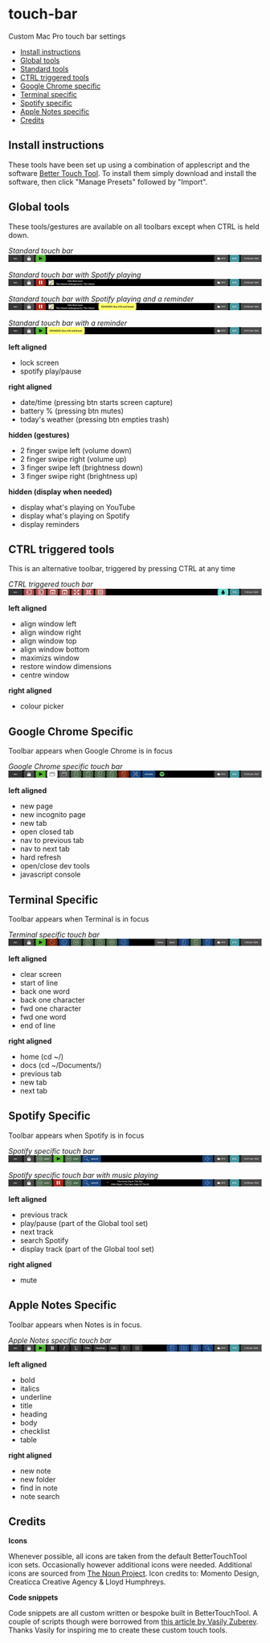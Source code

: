 # touch-bar
Custom Mac Pro touch bar settings

- [Install instructions](https://github.com/gromitski/touch-bar#install-instructions)
- [Global tools](https://github.com/gromitski/touch-bar#global-functions)
- [Standard tools](https://github.com/gromitski/touch-bar#standard-tools)
- [CTRL triggered tools](https://github.com/gromitski/touch-bar#ctrl-triggered-tools)
- [Google Chrome specific](https://github.com/gromitski/touch-bar#google-chrome-specific)
- [Terminal specific](https://github.com/gromitski/touch-bar#terminal-specific)
- [Spotify specific](https://github.com/gromitski/touch-bar#spotify-specific)
- [Apple Notes specific](https://github.com/gromitski/touch-bar#apple-notes-specific)
- [Credits](https://github.com/gromitski/touch-bar#credits)


## Install instructions
These tools have been set up using a combination of applescript and the software [Better Touch Tool](https://folivora.ai/). To install them simply download and install the software, then click "Manage Presets" followed by "Import".


## Global tools

These tools/gestures are available on all toolbars except when CTRL is held down.

_Standard touch bar_
![Standard touch bar](screenshots/standard.png)

_Standard touch bar with Spotify playing_
![Standard touch bar with Spotify playing](screenshots/standard-with-spotify.png)

_Standard touch bar with Spotify playing and a reminder_
![Standard touch bar with Spotify playing and a reminder](screenshots/standard-with-spotify-and-reminder.png)

_Standard touch bar with a reminder_
![Standard touch bar with a reminder](screenshots/standard-with-reminder.png)


**left aligned**
- lock screen
- spotify play/pause

**right aligned**
- date/time (pressing btn starts screen capture)
- battery % (pressing btn mutes)
- today's weather (pressing btn empties trash)

**hidden (gestures)**
- 2 finger swipe left (volume down)
- 2 finger swipe right (volume up)
- 3 finger swipe left (brightness down)
- 3 finger swipe right (brightness up)

**hidden (display when needed)**
- display what's playing on YouTube
- display what's playing on Spotify
- display reminders


## CTRL triggered tools

This is an alternative toolbar, triggered by pressing CTRL at any time

_CTRL triggered touch bar_
![CTRL touch bar](screenshots/ctrl.png)

**left aligned**
- align window left
- align window right
- align window top
- align window bottom
- maximizs window
- restore window dimensions
- centre window

**right aligned**
- colour picker


## Google Chrome Specific

Toolbar appears when Google Chrome is in focus

_Google Chrome specific touch bar_
![Chrome touch bar](screenshots/chrome.png)

**left aligned**
- new page
- new incognito page
- new tab
- open closed tab
- nav to previous tab
- nav to next tab
- hard refresh
- open/close dev tools
- javascript console


## Terminal Specific

Toolbar appears when Terminal is in focus

_Terminal specific touch bar_
![Terminal touch bar](screenshots/terminal.png)

**left aligned**
- clear screen
- start of line
- back one word
- back one character
- fwd one character
- fwd one word
- end of line

**right aligned**
- home (cd ~/)
- docs (cd ~/Documents/)
- previous tab
- new tab
- next tab


## Spotify Specific

Toolbar appears when Spotify is in focus

_Spotify specific touch bar_
![Spotify touch bar](screenshots/spotify.png)

_Spotify specific touch bar with music playing_
![Spotify touch bar with music playing](screenshots/spotify-playing.png)

**left aligned**
- previous track
- play/pause (part of the Global tool set)
- next track
- search Spotify
- display track (part of the Global tool set)

**right aligned**
- mute


## Apple Notes Specific

Toolbar appears when Notes is in focus. 

_Apple Notes specific touch bar_
![Apple Notes touch bar](screenshots/notes.png)

**left aligned**
- bold
- italics
- underline
- title
- heading
- body
- checklist
- table

**right aligned**
- new note
- new folder
- find in note
- note search


## Credits

**Icons**

Whenever possible, all icons are taken from the default BetterTouchTool icon sets. Occasionally however additional icons were needed. Additional icons are sourced from [The Noun Project](https://thenounproject.com). Icon credits to: Momento Design, Creaticca Creative Agency & Lloyd Humphreys.

**Code snippets**

Code snippets are all custom written or bespoke built in BetterTouchTool. A couple of scripts though were borrowed from [this article by Vasily Zuberev](https://vas3k.com/blog/touchbar/). Thanks Vasily for inspiring me to create these custom touch tools.

